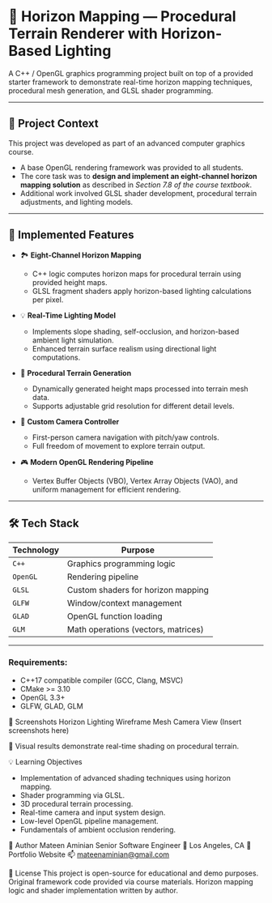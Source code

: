 # 🌄 Horizon Mapping — Procedural Terrain Renderer with Horizon-Based Lighting

A C++ / OpenGL graphics programming project built on top of a provided starter framework to demonstrate real-time horizon mapping techniques, procedural mesh generation, and GLSL shader programming.

---

## 📖 Project Context

This project was developed as part of an advanced computer graphics course.  
- A base OpenGL rendering framework was provided to all students.
- The core task was to **design and implement an eight-channel horizon mapping solution** as described in *Section 7.8 of the course textbook*.
- Additional work involved GLSL shader development, procedural terrain adjustments, and lighting models.

---

## 🎯 Implemented Features

- 🏞 **Eight-Channel Horizon Mapping**
  - C++ logic computes horizon maps for procedural terrain using provided height maps.
  - GLSL fragment shaders apply horizon-based lighting calculations per pixel.

- 💡 **Real-Time Lighting Model**
  - Implements slope shading, self-occlusion, and horizon-based ambient light simulation.
  - Enhanced terrain surface realism using directional light computations.

- 🔢 **Procedural Terrain Generation**
  - Dynamically generated height maps processed into terrain mesh data.
  - Supports adjustable grid resolution for different detail levels.

- 🎯 **Custom Camera Controller**
  - First-person camera navigation with pitch/yaw controls.
  - Full freedom of movement to explore terrain output.

- 🎮 **Modern OpenGL Rendering Pipeline**
  - Vertex Buffer Objects (VBO), Vertex Array Objects (VAO), and uniform management for efficient rendering.

---

## 🛠️ Tech Stack

| Technology | Purpose |
|-------------|---------|
| `C++` | Graphics programming logic |
| `OpenGL` | Rendering pipeline |
| `GLSL` | Custom shaders for horizon mapping |
| `GLFW` | Window/context management |
| `GLAD` | OpenGL function loading |
| `GLM` | Math operations (vectors, matrices) |

---

### Requirements:

- C++17 compatible compiler (GCC, Clang, MSVC)
- CMake >= 3.10
- OpenGL 3.3+
- GLFW, GLAD, GLM

📸 Screenshots
Horizon Lighting	Wireframe Mesh	Camera View
(Insert screenshots here)		

📁 Visual results demonstrate real-time shading on procedural terrain.

💡 Learning Objectives
- Implementation of advanced shading techniques using horizon mapping.
- Shader programming via GLSL.
- 3D procedural terrain processing.
- Real-time camera and input system design.
- Low-level OpenGL pipeline management.
- Fundamentals of ambient occlusion rendering.

👤 Author
Mateen Aminian
Senior Software Engineer
📍 Los Angeles, CA
🔗 Portfolio Website
📫 mateenaminian@gmail.com

📝 License
This project is open-source for educational and demo purposes.
Original framework code provided via course materials. Horizon mapping logic and shader implementation written by author.

